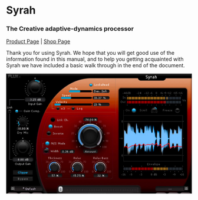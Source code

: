 # Syrah

### The Creative adaptive-dynamics processor
[Product Page](https://www.flux.audio/project/syrah/) 
| [Shop Page](https://shop.flux.audio/en_US/products/syrah)

Thank you for using Syrah. We hope that you will get good use of the information found in this manual, and to help
you getting acquainted with Syrah we have included a basic walk through in the end of the document.

![](include/syrah_01.PNG)